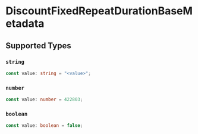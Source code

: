 # DiscountFixedRepeatDurationBaseMetadata


## Supported Types

### `string`

```typescript
const value: string = "<value>";
```

### `number`

```typescript
const value: number = 422803;
```

### `boolean`

```typescript
const value: boolean = false;
```

